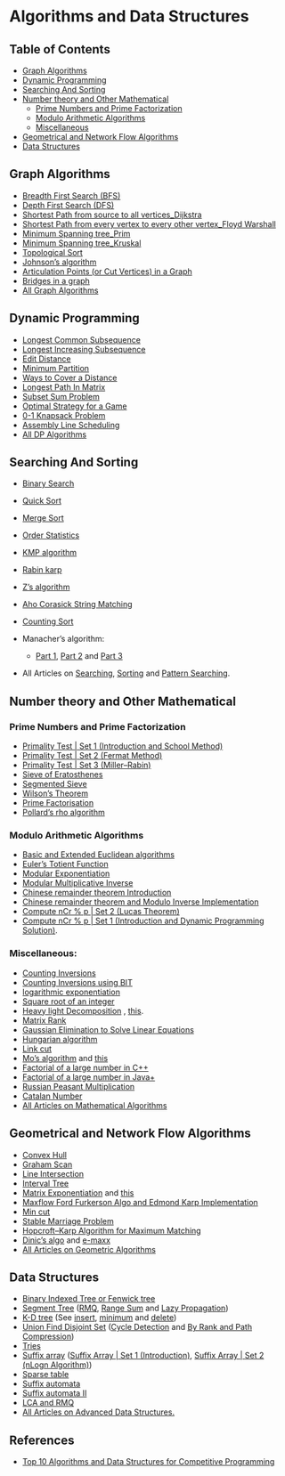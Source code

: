 # Algorithms and Data Structures


## Table of Contents  
- [Graph Algorithms](#Graph-Algorithms)
- [Dynamic Programming](#Dynamic-Programming) 
- [Searching And Sorting](#Searching-And-Sorting)
- [Number theory and Other Mathematical](#Number-theory-and-Other-Mathematical)   
  -  [Prime Numbers and Prime Factorization](#Prime-Numbers-and-Prime-Factorization)
  -  [Modulo Arithmetic Algorithms](#Modulo-Arithmetic-Algorithms)
  -  [Miscellaneous](#Miscellaneous)
- [Geometrical and Network Flow Algorithms](#Geometrical-and-Network-Flow-Algorithms)
- [Data Structures](#Data-Structures)  


##  Graph Algorithms
- [Breadth First Search (BFS)](https://www.geeksforgeeks.org/breadth-first-traversal-for-a-graph/)
- [Depth First Search (DFS)](https://www.geeksforgeeks.org/depth-first-traversal-for-a-graph/)
- [Shortest Path from source to all vertices_Dijkstra](https://www.geeksforgeeks.org/greedy-algorithms-set-6-dijkstras-shortest-path-algorithm/)
- [Shortest Path from every vertex to every other vertex_Floyd Warshall](https://www.geeksforgeeks.org/dynamic-programming-set-16-floyd-warshall-algorithm/)
- [Minimum Spanning tree_Prim](https://www.geeksforgeeks.org/greedy-algorithms-set-5-prims-minimum-spanning-tree-mst-2/)
- [Minimum Spanning tree_Kruskal](https://www.geeksforgeeks.org/greedy-algorithms-set-2-kruskals-minimum-spanning-tree-mst/)
- [Topological Sort](https://www.geeksforgeeks.org/topological-sorting/)
- [Johnson’s algorithm](https://www.geeksforgeeks.org/johnsons-algorithm/)
- [Articulation Points (or Cut Vertices) in a Graph](https://www.geeksforgeeks.org/articulation-points-or-cut-vertices-in-a-graph/)
- [Bridges in a graph](https://www.geeksforgeeks.org/bridge-in-a-graph/)
- [All Graph Algorithms](https://www.geeksforgeeks.org/category/graph/)


##  Dynamic Programming
- [Longest Common Subsequence](https://www.geeksforgeeks.org/dynamic-programming-set-4-longest-common-subsequence/)
- [Longest Increasing Subsequence](https://www.geeksforgeeks.org/dynamic-programming-set-3-longest-increasing-subsequence/)
- [Edit Distance](https://www.geeksforgeeks.org/dynamic-programming-set-5-edit-distance/)
- [Minimum Partition](https://www.geeksforgeeks.org/partition-a-set-into-two-subsets-such-that-the-difference-of-subset-sums-is-minimum/)
- [Ways to Cover a Distance](https://www.geeksforgeeks.org/count-number-of-ways-to-cover-a-distance/)
- [Longest Path In Matrix](https://www.geeksforgeeks.org/find-the-longest-path-in-a-matrix-with-given-constraints/)
- [Subset Sum Problem](https://www.geeksforgeeks.org/dynamic-programming-subset-sum-problem/)
- [Optimal Strategy for a Game](https://www.geeksforgeeks.org/dynamic-programming-set-31-optimal-strategy-for-a-game/)
- [0-1 Knapsack Problem](https://www.geeksforgeeks.org/dynamic-programming-set-10-0-1-knapsack-problem/)
- [Assembly Line Scheduling](https://www.geeksforgeeks.org/dynamic-programming-set-34-assembly-line-scheduling/)
- [All DP Algorithms](https://www.geeksforgeeks.org/tag/dynamic-programming/)


##  Searching And Sorting
- [Binary Search](http://geeksquiz.com/binary-search/)
- [Quick Sort](http://geeksquiz.com/quick-sort/)
- [Merge Sort](http://geeksquiz.com/merge-sort/)
- [Order Statistics](https://www.geeksforgeeks.org/kth-smallestlargest-element-unsorted-array-set-2-expected-linear-time/)
- [KMP algorithm](https://www.geeksforgeeks.org/searching-for-patterns-set-2-kmp-algorithm/)
- [Rabin karp](https://www.geeksforgeeks.org/searching-for-patterns-set-3-rabin-karp-algorithm/)
- [Z’s algorithm](https://www.geeksforgeeks.org/z-algorithm-linear-time-pattern-searching-algorithm/)
- [Aho Corasick String Matching](https://www.geeksforgeeks.org/aho-corasick-algorithm-pattern-searching/)
- [Counting Sort](https://www.geeksforgeeks.org/counting-sort/)
- Manacher’s algorithm: 
    - [Part 1](https://www.geeksforgeeks.org/manachers-algorithm-linear-time-longest-palindromic-substring-part-1/), [Part 2](https://www.geeksforgeeks.org/manachers-algorithm-linear-time-longest-palindromic-substring-part-2/) and [Part 3](https://www.geeksforgeeks.org/manachers-algorithm-linear-time-longest-palindromic-substring---part-3-2/)

- All Articles on [Searching](https://www.geeksforgeeks.org/category/searching/), [Sorting](https://www.geeksforgeeks.org/category/sorting/) and [Pattern Searching](https://www.geeksforgeeks.org/category/pattern-searching/).


##  Number theory and Other Mathematical

### Prime Numbers and Prime Factorization
- [Primality Test | Set 1 (Introduction and School Method)](https://www.geeksforgeeks.org/primality-test-set-1-introduction-and-school-method/)
- [Primality Test | Set 2 (Fermat Method)](https://www.geeksforgeeks.org/primality-test-set-2-fermet-method/)
- [Primality Test | Set 3 (Miller–Rabin)](https://www.geeksforgeeks.org/primality-test-set-3-miller-rabin/)
- [Sieve of Eratosthenes](https://www.geeksforgeeks.org/sieve-of-eratosthenes/)
- [Segmented Sieve](https://www.geeksforgeeks.org/segmented-sieve/)
- [Wilson’s Theorem](https://www.geeksforgeeks.org/wilsons-theorem/)
- [Prime Factorisation](https://www.geeksforgeeks.org/print-all-prime-factors-of-a-given-number/)
- [Pollard’s rho algorithm](https://www.geeksforgeeks.org/pollards-rho-algorithm-prime-factorization/)

 
### Modulo Arithmetic Algorithms
- [Basic and Extended Euclidean algorithms](https://www.geeksforgeeks.org/basic-and-extended-euclidean-algorithms/)
- [Euler’s Totient Function](https://www.geeksforgeeks.org/eulers-totient-function/)
- [Modular Exponentiation](https://www.geeksforgeeks.org/modular-exponentiation-power-in-modular-arithmetic/)
- [Modular Multiplicative Inverse](https://www.geeksforgeeks.org/multiplicative-inverse-under-modulo-m/)
- [Chinese remainder theorem Introduction](https://www.geeksforgeeks.org/chinese-remainder-theorem-set-1-introduction/)
- [Chinese remainder theorem and Modulo Inverse Implementation](https://www.geeksforgeeks.org/chinese-remainder-theorem-set-2-implementation/)
- [Compute nCr % p | Set 2 (Lucas Theorem)](https://www.geeksforgeeks.org/compute-ncr-p-set-2-lucas-theorem/) 
- [Compute nCr % p | Set 1 (Introduction and Dynamic Programming Solution)](https://www.geeksforgeeks.org/compute-ncr-p-set-1-introduction-and-dynamic-programming-solution/).

### Miscellaneous:
- [Counting Inversions](https://www.geeksforgeeks.org/counting-inversions/)
- [Counting Inversions using BIT](https://www.geeksforgeeks.org/count-inversions-array-set-3-using-bit/)
- [logarithmic exponentiation](https://www.geeksforgeeks.org/write-a-c-program-to-calculate-powxn/)
- [Square root of an integer](https://www.geeksforgeeks.org/square-root-of-an-integer/)
- [Heavy light Decomposition](https://www.geeksforgeeks.org/heavy-light-decomposition-set-1-introduction/) , [this](https://blog.anudeep2011.com/heavy-light-decomposition/).
- [Matrix Rank](https://www.geeksforgeeks.org/program-for-rank-of-matrix/)
- [Gaussian Elimination to Solve Linear Equations](https://www.geeksforgeeks.org/gaussian-elimination/)
- [Hungarian algorithm](https://en.wikipedia.org/wiki/Hungarian_algorithm)
- [Link cut](http://www.cs.cmu.edu/~avrim/451f12/lectures/lect1009-linkcut.txt)
- [Mo’s algorithm](https://www.geeksforgeeks.org/mos-algorithm-query-square-root-decomposition-set-1-introduction/) and [this](http://blog.anudeep2011.com/mos-algorithm/)
- [Factorial of a large number in C++](https://www.geeksforgeeks.org/factorial-large-number/)
- [Factorial of a large number in Java+](https://www.geeksforgeeks.org/biginteger-class-in-java/)
- [Russian Peasant Multiplication](https://www.geeksforgeeks.org/fast-multiplication-method-without-using-multiplication-operator-russian-peasants-algorithm/)
- [Catalan Number](https://www.geeksforgeeks.org/program-nth-catalan-number/)
- [All Articles on Mathematical Algorithms](https://www.geeksforgeeks.org/tag/MathematicalAlgo/)


##  Geometrical and Network Flow Algorithms
- [Convex Hull](https://www.geeksforgeeks.org/convex-hull-set-1-jarviss-algorithm-or-wrapping/)
- [Graham Scan](https://www.geeksforgeeks.org/convex-hull-set-2-graham-scan/)
- [Line Intersection](https://www.geeksforgeeks.org/check-if-two-given-line-segments-intersect/)
- [Interval Tree](https://www.geeksforgeeks.org/interval-tree/)
- [Matrix Exponentiation](https://www.geeksforgeeks.org/matrix-exponentiation/) and [this](http://zobayer.blogspot.in/2010/11/matrix-exponentiation.html)
- [Maxflow Ford Furkerson Algo and Edmond Karp Implementation](https://www.geeksforgeeks.org/ford-fulkerson-algorithm-for-maximum-flow-problem/)
- [Min cut](https://www.geeksforgeeks.org/minimum-cut-in-a-directed-graph/)
- [Stable Marriage Problem](https://www.geeksforgeeks.org/stable-marriage-problem/)
- [Hopcroft–Karp Algorithm for Maximum Matching](https://www.geeksforgeeks.org/hopcroft-karp-algorithm-for-maximum-matching-set-1-introduction/)
- [Dinic’s algo](https://www.geeksforgeeks.org/dinics-algorithm-maximum-flow/) and [e-maxx](http://e-maxx.ru/algo/dinic)
- [All Articles on Geometric Algorithms](https://www.geeksforgeeks.org/tag/geometric-algorithms/)


##  Data Structures
- [Binary Indexed Tree or Fenwick tree](https://www.geeksforgeeks.org/binary-indexed-tree-or-fenwick-tree-2/)
- [Segment Tree](https://www.geeksforgeeks.org/segment-tree-set-1-range-minimum-query/) ([RMQ](https://www.geeksforgeeks.org/segment-tree-set-1-range-minimum-query/), [Range Sum](https://www.geeksforgeeks.org/segment-tree-set-1-sum-of-given-range/) and [Lazy Propagation](https://www.geeksforgeeks.org/lazy-propagation-in-segment-tree/))
- [K-D tree](https://www.geeksforgeeks.org/k-dimensional-tree/) (See [insert](https://www.geeksforgeeks.org/k-dimensional-tree/), [minimum](https://www.geeksforgeeks.org/k-dimensional-tree-set-2-find-minimum/) and [delete](https://www.geeksforgeeks.org/k-dimensional-tree-set-3-delete/))
- [Union Find Disjoint Set](https://www.geeksforgeeks.org/union-find/) ([Cycle Detection](https://www.geeksforgeeks.org/union-find-algorithm-set-2-union-by-rank/) and [By Rank and Path Compression](https://www.geeksforgeeks.org/union-find-algorithm-set-2-union-by-rank/))
- [Tries](https://www.geeksforgeeks.org/trie-insert-and-search/)
- [Suffix array](http://web.stanford.edu/class/cs97si/suffix-array.pdf) ([Suffix Array | Set 1 (Introduction)](https://www.geeksforgeeks.org/suffix-array-set-1-introduction/), [Suffix Array | Set 2 (nLogn Algorithm)](https://www.geeksforgeeks.org/suffix-array-set-2-a-nlognlogn-algorithm/))
- [Sparse table](https://www.geeksforgeeks.org/range-minimum-query-for-static-array/)
- [Suffix automata](https://www.geeksforgeeks.org/searching-for-patterns-set-5-finite-automata/)
- [Suffix automata II](https://www.geeksforgeeks.org/pattern-searching-set-5-efficient-constructtion-of-finite-automata/)
- [LCA and RMQ](https://www.geeksforgeeks.org/find-lca-in-binary-tree-using-rmq/)
- [All Articles on Advanced Data Structures.](https://www.geeksforgeeks.org/category/advanced-data-structure/)

## References
- [Top 10 Algorithms and Data Structures for Competitive Programming](https://www.geeksforgeeks.org/top-algorithms-and-data-structures-for-competitive-programming/)
